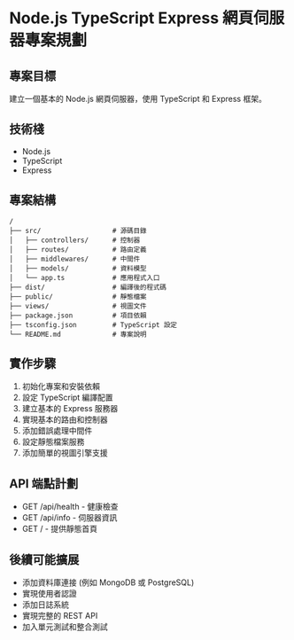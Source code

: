 # Node.js TypeScript Express 網頁伺服器專案規劃

## 專案目標
建立一個基本的 Node.js 網頁伺服器，使用 TypeScript 和 Express 框架。

## 技術棧
- Node.js
- TypeScript
- Express

## 專案結構
```
/
├── src/                  # 源碼目錄
│   ├── controllers/      # 控制器
│   ├── routes/           # 路由定義
│   ├── middlewares/      # 中間件
│   ├── models/           # 資料模型
│   └── app.ts            # 應用程式入口
├── dist/                 # 編譯後的程式碼
├── public/               # 靜態檔案
├── views/                # 視圖文件
├── package.json          # 項目依賴
├── tsconfig.json         # TypeScript 設定
└── README.md             # 專案說明
```

## 實作步驟
1. 初始化專案和安裝依賴
2. 設定 TypeScript 編譯配置
3. 建立基本的 Express 服務器
4. 實現基本的路由和控制器
5. 添加錯誤處理中間件
6. 設定靜態檔案服務
7. 添加簡單的視圖引擎支援

## API 端點計劃
- GET /api/health - 健康檢查
- GET /api/info - 伺服器資訊
- GET / - 提供靜態首頁

## 後續可能擴展
- 添加資料庫連接 (例如 MongoDB 或 PostgreSQL)
- 實現使用者認證
- 添加日誌系統
- 實現完整的 REST API
- 加入單元測試和整合測試
